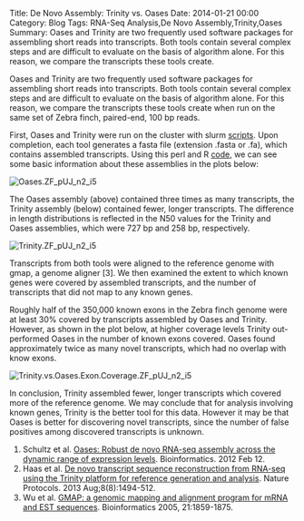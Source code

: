 Title: De Novo Assembly: Trinity vs. Oases
Date: 2014-01-21 00:00
Category: Blog
Tags: RNA-Seq Analysis,De Novo Assembly,Trinity,Oases
Summary: Oases and Trinity are two frequently used software packages for assembling short reads into transcripts. Both tools contain several complex steps and are difficult to evaluate on the basis of algorithm alone. For this reason, we compare the transcripts these tools create.

Oases and Trinity are two frequently used software packages for assembling short reads into transcripts. Both tools contain several complex steps and are difficult to evaluate on the basis of algorithm alone. For this reason, we compare the transcripts these tools create when run on the same set of Zebra finch, paired-end, 100 bp reads. 

First, Oases and Trinity were run on the cluster with slurm [scripts](https://github.com/harvardinformatics/bioblog/tree/master/Trinity.Oases.Assembly). Upon completion, each tool generates a fasta file (extension .fasta or .fa), which contains assembled transcripts. Using this perl and R [code](https://github.com/harvardinformatics/bioblog/tree/master/Summarize.Fasta), we can see some basic information about these assemblies in the plots below: 

![Oases.ZF_pUJ_n2_i5]({filename}/images/Oases.ZF_pUJ_n2_i5.png)  

The Oases assembly (above) contained three times as many transcripts, the Trinity assembly (below) contained fewer, longer transcripts. The difference in length distributions is reflected in the N50 values for the Trinity and Oases assemblies, which were 727 bp and 258 bp, respectively. 

![Trinity.ZF_pUJ_n2_i5]({filename}/images/Trinity.ZF_pUJ_n2_i5.png)

Transcripts from both tools were aligned to the reference genome with gmap, a genome aligner [3]. We then examined the extent to which known genes were covered by assembled transcripts, and the number of transcripts that did not map to any known genes. 

Roughly half of the 350,000 known exons in the Zebra finch genome were at least 30% covered by transcripts assembled by Oases and Trinity. However, as shown in the plot below, at higher coverage levels Trinity out-performed Oases in the number of known exons covered. Oases found approximately twice as many novel transcripts, which had no overlap with know exons. 

![Trinity.vs.Oases.Exon.Coverage.ZF_pUJ_n2_i5]({filename}/images/Trinity.vs_.Oases_.Exon_.Coverage.ZF_pUJ_n2_i5.png)


In conclusion, Trinity assembled fewer, longer transcripts which covered more of the reference genome. We may conclude that for analysis involving known genes, Trinity is the better tool for this data. However it may be that Oases is better for discovering novel transcripts, since the number of false positives among discovered transcripts is unknown.

1.  Schultz et al. [Oases: Robust de novo RNA-seq assembly across the dynamic range of expression levels](http://www.ncbi.nlm.nih.gov/pubmed/22368243). Bioinformatics. 2012 Feb 12.
2.  Haas et al. [De novo transcript sequence reconstruction from RNA-seq using the Trinity platform for reference generation and analysis](http://www.nature.com/nprot/journal/v8/n8/full/nprot.2013.084.html). Nature Protocols. 2013 Aug;8(8):1494-512.
3.  Wu et al. [GMAP: a genomic mapping and alignment program for mRNA and EST sequences](http://bioinformatics.oupjournals.org/cgi/content/full/21/9/1859). Bioinformatics 2005, 21:1859-1875.